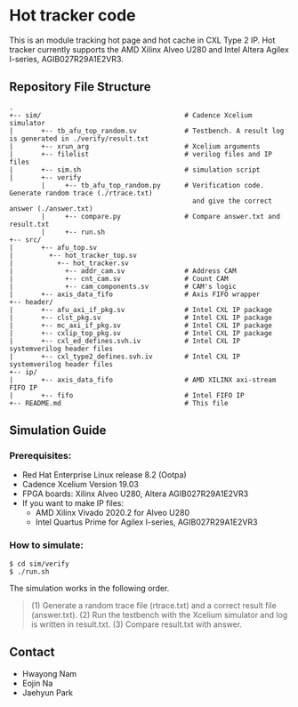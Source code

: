 # Hot tracker code
This is an module tracking hot page and hot cache in CXL Type 2 IP. Hot tracker currently supports the AMD Xilinx Alveo U280 and Intel Altera Agilex I-series, AGIB027R29A1E2VR3. 

## Repository File Structure

```
.
+-- sim/                                    # Cadence Xcelium simulator
|       +-- tb_afu_top_random.sv            # Testbench. A result log is generated in ./verify/result.txt
|       +-- xrun_arg                        # Xcelium arguments
|       +-- filelist                        # verilog files and IP files
|       +-- sim.sh                          # simulation script
|       +-- verify
        |     +-- tb_afu_top_random.py      # Verification code. Generate random trace (./rtrace.txt) 
                                              and give the correct answer (./answer.txt)
        |     +-- compare.py                # Compare answer.txt and result.txt
        |     +-- run.sh                    
+-- src/                       
|       +-- afu_top.sv                      
|         +-- hot_tracker_top.sv            
|           +-- hot_tracker.sv              
|             +-- addr_cam.sv               # Address CAM 
|             +-- cnt_cam.sv                # Count CAM
|             +-- cam_components.sv         # CAM's logic 
|       +-- axis_data_fifo                  # Axis FIFO wrapper
+-- header/                       
|       +-- afu_axi_if_pkg.sv               # Intel CXL IP package
|       +-- clst_pkg.sv                     # Intel CXL IP package
|       +-- mc_axi_if_pkg.sv                # Intel CXL IP package
|       +-- cxlip_top_pkg.sv                # Intel CXL IP package
|       +-- cxl_ed_defines.svh.iv           # Intel CXL IP systemverilog header files
|       +-- cxl_type2_defines.svh.iv        # Intel CXL IP systemverilog header files
+-- ip/                       
|       +-- axis_data_fifo                  # AMD XILINX axi-stream FIFO IP
|       +-- fifo                            # Intel FIFO IP 
+-- README.md                               # This file
```

## Simulation Guide

### Prerequisites:
- Red Hat Enterprise Linux release 8.2 (Ootpa)
- Cadence Xcelium Version 19.03
- FPGA boards: Xilinx Alveo U280, Altera AGIB027R29A1E2VR3
- If you want to make IP files:
  - AMD Xilinx Vivado 2020.2 for Alveo U280
  - Intel Quartus Prime for Agilex I-series, AGIB027R29A1E2VR3

### How to simulate:
```
$ cd sim/verify
$ ./run.sh
```
The simulation works in the following order.
> (1) Generate a random trace file (rtrace.txt) and a correct result file (answer.txt).
> (2) Run the testbench with the Xcelium simulator and log is written in result.txt.
> (3) Compare result.txt with answer.
  
## Contact 
- Hwayong Nam
- Eojin Na
- Jaehyun Park

